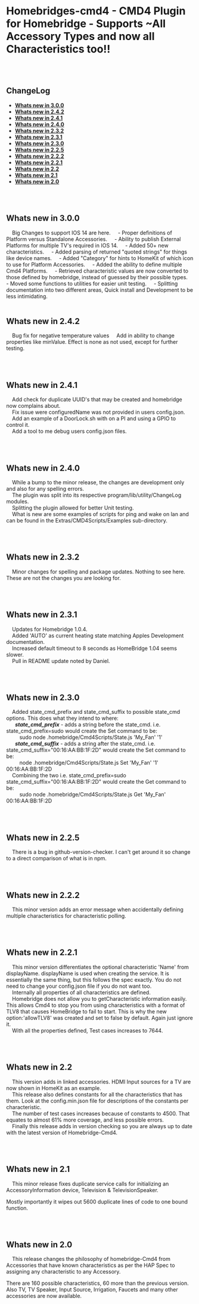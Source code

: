 # Homebridges-cmd4 - CMD4 Plugin for Homebridge - Supports ~All Accessory Types and now all Characteristics too!!

<BR><BR>
## ChangeLog
* [**Whats new in 3.0.0**](#whats-new-in-300)
* [**Whats new in 2.4.2**](#whats-new-in-242)
* [**Whats new in 2.4.1**](#whats-new-in-241)
* [**Whats new in 2.4.0**](#whats-new-in-240)
* [**Whats new in 2.3.2**](#whats-new-in-232)
* [**Whats new in 2.3.1**](#whats-new-in-231)
* [**Whats new in 2.3.0**](#whats-new-in-23)
* [**Whats new in 2.2.5**](#whats-new-in-225)
* [**Whats new in 2.2.2**](#whats-new-in-222)
* [**Whats new in 2.2.1**](#whats-new-in-221)
* [**Whats new in 2.2**](#whats-new-in-22)
* [**Whats new in 2.1**](#whats-new-in-21)
* [**Whats new in 2.0**](#whats-new-in-20)

<BR><BR>
## Whats new in 3.0.0
&nbsp;&nbsp;&nbsp; Big Changes to support IOS 14 are here.
&nbsp;&nbsp;&nbsp; - Proper definitions of Platform versus Standalone Accessories.
&nbsp;&nbsp;&nbsp; - Ability to publish External Platforms for multiple TV's required in IOS 14.
&nbsp;&nbsp;&nbsp; - Added 50+ new characteristics.
&nbsp;&nbsp;&nbsp; - Added parsing of returned "quoted strings" for things like device names.
&nbsp;&nbsp;&nbsp; - Added "Category" for hints to HomeKit of which icon to use for Platform Accessories.
&nbsp;&nbsp;&nbsp; - Added the ability to define multiple Cmd4 Platforms.
&nbsp;&nbsp;&nbsp; - Retrieved characteristic values are now converted to those defined by homebridge, instead of guessed by their possible types.
&nbsp;&nbsp;&nbsp; - Moved some functions to utilities for easier unit testing.
&nbsp;&nbsp;&nbsp; - Splitting documentation into two different areas, Quick install and Development to be less intimidating.
<BR><BR>
## Whats new in 2.4.2
&nbsp;&nbsp;&nbsp; Bug fix for negative temperature values
&nbsp;&nbsp;&nbsp; Add in ability to change properties like minValue. Effect is none as not used, except for further testing.<BR>

<BR><BR>
## Whats new in 2.4.1
&nbsp;&nbsp;&nbsp; Add check for duplicate UUID's that may be created and homebridge now complains about.<BR>
&nbsp;&nbsp;&nbsp; Fix issue were configuredName was not provided in users config.json. <BR>
&nbsp;&nbsp;&nbsp; Add an example of a DoorLock.sh with on a PI and using a GPIO to control it.<BR>
&nbsp;&nbsp;&nbsp; Add a tool to me debug users config.json files.<BR>

<BR><BR>
## Whats new in 2.4.0
&nbsp;&nbsp;&nbsp; While a bump to the minor release, the changes are development only and also for any spelling errors.<BR>
&nbsp;&nbsp;&nbsp; The plugin was split into its respective program/lib/utility/ChangeLog modules. <BR>
&nbsp;&nbsp;&nbsp; Splitting the plugin allowed for better Unit testing.<BR>
&nbsp;&nbsp;&nbsp; What is new are some examples of scripts for ping and wake on lan and can be found in the Extras/CMD4Scripts/Examples sub-directory.<BR>

<BR><BR>
## Whats new in 2.3.2
&nbsp;&nbsp;&nbsp; Minor changes for spelling and package updates. Nothing to see here. These are not the changes you are looking for.<BR>

<BR><BR>
## Whats new in 2.3.1
&nbsp;&nbsp;&nbsp; Updates for Homebridge 1.0.4.<BR>
&nbsp;&nbsp;&nbsp; Added 'AUTO' as current heating state matching Apples Development documentation.<BR>
&nbsp;&nbsp;&nbsp; Increased default timeout to 8 seconds as HomeBridge 1.04 seems slower.<BR>
&nbsp;&nbsp;&nbsp; Pull in README update noted by Daniel.<BR>

<BR><BR>
## Whats new in 2.3.0
&nbsp;&nbsp;&nbsp; Added state_cmd_prefix and state_cmd_suffix to possible state_cmd options.  This does what they intend to where:<BR>
&nbsp;&nbsp;&nbsp;&nbsp;&nbsp;&nbsp;<I><B>state_cmd_prefix</B></I> - adds a string before the state_cmd. i.e. state_cmd_prefix=sudo would create the Set command to be:<BR>
&nbsp;&nbsp;&nbsp;&nbsp;&nbsp;&nbsp;&nbsp;&nbsp;&nbsp;sudo node .homebridge/Cmd4Scripts/State.js 'My_Fan' '1'<BR>
&nbsp;&nbsp;&nbsp;&nbsp;&nbsp;&nbsp;<I><B>state_cmd_suffix</B></I> - adds a string after the state_cmd. i.e. state_cmd_suffix="00:16:AA:BB:1F:2D" would create the Set command to be:<BR>
&nbsp;&nbsp;&nbsp;&nbsp;&nbsp;&nbsp;&nbsp;&nbsp;&nbsp;node .homebridge/Cmd4Scripts/State.js Set 'My_Fan' '1' 00:16:AA:BB:1F:2D<BR>
&nbsp;&nbsp;&nbsp; Combining the two i.e. state_cmd_prefix=sudo state_cmd_suffix="00:16:AA:BB:1F:2D" would create the Get command to be:<BR>
&nbsp;&nbsp;&nbsp;&nbsp;&nbsp;&nbsp;&nbsp;&nbsp;&nbsp;sudo node .homebridge/Cmd4Scripts/State.js Get 'My_Fan' 00:16:AA:BB:1F:2D<BR>

<BR><BR>
## Whats new in 2.2.5
&nbsp;&nbsp;&nbsp; There is a bug in github-version-checker.  I can't get around it so change to a direct comparison of what is in npm.

<BR><BR>
## Whats new in 2.2.2
&nbsp;&nbsp;&nbsp; This minor version adds an error message when accidentally defining multiple characteristics for characteristic polling.

<BR><BR>
## Whats new in 2.2.1
&nbsp;&nbsp;&nbsp; This minor version differentiates the optional characteristic 'Name' from displayName.
    displayName is used when creating the service.  It is essentially the same thing, but this follows the spec exactly.  You do not need to change your config.json file if you do not want too.<BR>
&nbsp;&nbsp;&nbsp; Internally all properties of all characteristics are defined.<BR>
&nbsp;&nbsp;&nbsp; Homebridge does not allow you to getCharacteristic information easily.  This allows Cmd4 to stop you from using characteristics with a format of TLV8 that causes HomeBridge to fail to start.  This is why the new option:'allowTLV8' was created and set to false by default. Again just ignore it.<BR>
&nbsp;&nbsp;&nbsp; With all the properties defined, Test cases increases to 7644.

<BR><BR>
## Whats new in 2.2
&nbsp;&nbsp;&nbsp; This version adds in linked accessories. HDMI Input sources for a TV are now shown in HomeKit as an example.<BR>
&nbsp;&nbsp;&nbsp; This release also defines constants for all the characteristics that has them.  Look at the config.min.json file for descriptions of the constants per characteristic.<BR>
&nbsp;&nbsp;&nbsp; The number of test cases increases because of constants to 4500.  That equates to almost 61\% more coverage, and less possible errors.<BR>
&nbsp;&nbsp;&nbsp; Finally this release adds in version checking so you are always up to date with the latest version of Homebridge-Cmd4.<BR>

<BR><BR>
## Whats new in 2.1
&nbsp;&nbsp;&nbsp; This minor release fixes duplicate service calls for initializing an AccessoryInformation device, Television & TelevisionSpeaker.

Mostly importantly it wipes out 5600 duplicate lines of code to one bound function.

<BR><BR>
## Whats new in 2.0
&nbsp;&nbsp;&nbsp; This release changes the philosophy of homebridge-Cmd4 from Accessories that have known characteristics as per the HAP Spec to assigning any characteristic to any Accessory.

There are 160 possible characteristics, 60 more than the previous version.  Also TV, TV Speaker, Input Source, Irrigation, Faucets and many other accessories are now available.

